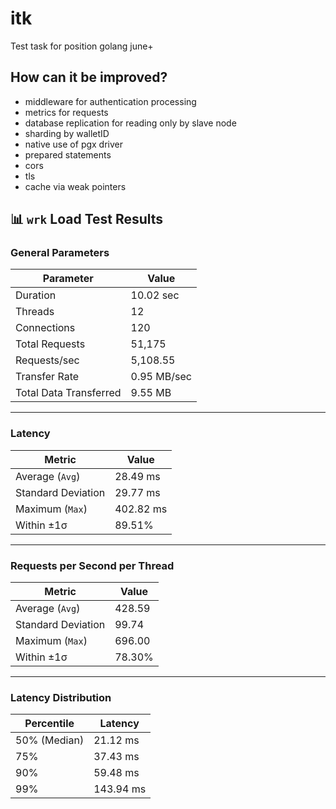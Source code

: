 # itk

Test task for position golang june+

## How can it be improved?

- middleware for authentication processing
- metrics for requests
- database replication for reading only by slave node
- sharding by walletID
- native use of pgx driver
- prepared statements
- cors
- tls
- cache via weak pointers

## 📊 `wrk` Load Test Results

### General Parameters

| Parameter             | Value               |
|------------------------|---------------------|
| Duration              | 10.02 sec           |
| Threads               | 12                  |
| Connections           | 120                 |
| Total Requests        | 51,175              |
| Requests/sec          | 5,108.55            |
| Transfer Rate         | 0.95 MB/sec         |
| Total Data Transferred| 9.55 MB             |

---

### Latency

| Metric                 | Value       |
|------------------------|-------------|
| Average (`Avg`)        | 28.49 ms    |
| Standard Deviation     | 29.77 ms    |
| Maximum (`Max`)        | 402.82 ms   |
| Within ±1σ             | 89.51%      |

---

### Requests per Second per Thread

| Metric                 | Value       |
|------------------------|-------------|
| Average (`Avg`)        | 428.59      |
| Standard Deviation     | 99.74       |
| Maximum (`Max`)        | 696.00      |
| Within ±1σ             | 78.30%      |

---

### Latency Distribution

| Percentile | Latency     |
|------------|-------------|
| 50% (Median) | 21.12 ms   |
| 75%          | 37.43 ms   |
| 90%          | 59.48 ms   |
| 99%          | 143.94 ms  |
